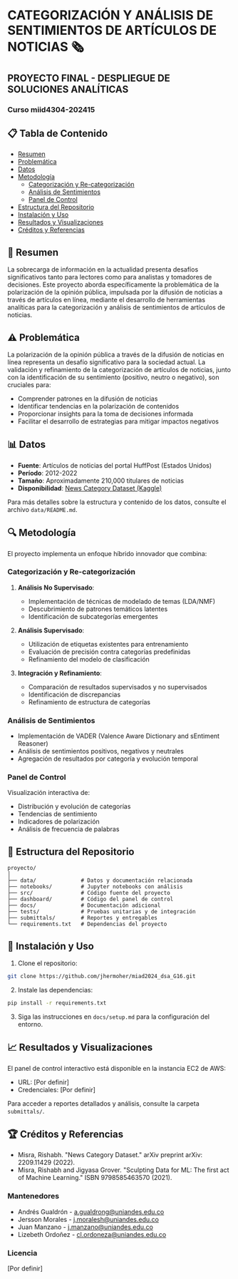 # CATEGORIZACIÓN Y ANÁLISIS DE SENTIMIENTOS DE ARTÍCULOS DE NOTICIAS 🗞️
## PROYECTO FINAL - DESPLIEGUE DE SOLUCIONES ANALÍTICAS
### Curso miid4304-202415

## 📋 Tabla de Contenido
- [Resumen](#resumen)
- [Problemática](#problemática)
- [Datos](#datos)
- [Metodología](#metodología)
  - [Categorización y Re-categorización](#categorización-y-re-categorización)
  - [Análisis de Sentimientos](#análisis-de-sentimientos)
  - [Panel de Control](#panel-de-control)
- [Estructura del Repositorio](#estructura-del-repositorio)
- [Instalación y Uso](#instalación-y-uso)
- [Resultados y Visualizaciones](#resultados-y-visualizaciones)
- [Créditos y Referencias](#créditos-y-referencias)

## 📝 Resumen
La sobrecarga de información en la actualidad presenta desafíos significativos tanto para lectores como para analistas y tomadores de decisiones. Este proyecto aborda específicamente la problemática de la polarización de la opinión pública, impulsada por la difusión de noticias a través de artículos en línea, mediante el desarrollo de herramientas analíticas para la categorización y análisis de sentimientos de artículos de noticias.

## ⚠️ Problemática
La polarización de la opinión pública a través de la difusión de noticias en línea representa un desafío significativo para la sociedad actual. La validación y refinamiento de la categorización de artículos de noticias, junto con la identificación de su sentimiento (positivo, neutro o negativo), son cruciales para:
- Comprender patrones en la difusión de noticias
- Identificar tendencias en la polarización de contenidos
- Proporcionar insights para la toma de decisiones informada
- Facilitar el desarrollo de estrategias para mitigar impactos negativos

## 📊 Datos
- **Fuente**: Artículos de noticias del portal HuffPost (Estados Unidos)
- **Período**: 2012-2022
- **Tamaño**: Aproximadamente 210,000 titulares de noticias
- **Disponibilidad**: [News Category Dataset (Kaggle)](https://www.kaggle.com/datasets/rmisra/news-category-dataset)

Para más detalles sobre la estructura y contenido de los datos, consulte el archivo `data/README.md`.

## 🔍 Metodología
El proyecto implementa un enfoque híbrido innovador que combina:

### Categorización y Re-categorización
1. **Análisis No Supervisado**:
   - Implementación de técnicas de modelado de temas (LDA/NMF)
   - Descubrimiento de patrones temáticos latentes
   - Identificación de subcategorías emergentes

2. **Análisis Supervisado**:
   - Utilización de etiquetas existentes para entrenamiento
   - Evaluación de precisión contra categorías predefinidas
   - Refinamiento del modelo de clasificación

3. **Integración y Refinamiento**:
   - Comparación de resultados supervisados y no supervisados
   - Identificación de discrepancias
   - Refinamiento de estructura de categorías

### Análisis de Sentimientos
- Implementación de VADER (Valence Aware Dictionary and sEntiment Reasoner)
- Análisis de sentimientos positivos, negativos y neutrales
- Agregación de resultados por categoría y evolución temporal

### Panel de Control
Visualización interactiva de:
- Distribución y evolución de categorías
- Tendencias de sentimiento
- Indicadores de polarización
- Análisis de frecuencia de palabras

## 📁 Estructura del Repositorio
```
proyecto/
│
├── data/              # Datos y documentación relacionada
├── notebooks/         # Jupyter notebooks con análisis
├── src/               # Código fuente del proyecto
├── dashboard/         # Código del panel de control
├── docs/              # Documentación adicional
├── tests/             # Pruebas unitarias y de integración
├── submittals/        # Reportes y entregables
└── requirements.txt   # Dependencias del proyecto
```

## 🚀 Instalación y Uso
1. Clone el repositorio:
```bash
git clone https://github.com/jhermoher/miad2024_dsa_G16.git
```

2. Instale las dependencias:
```bash
pip install -r requirements.txt
```

3. Siga las instrucciones en `docs/setup.md` para la configuración del entorno.

## 📈 Resultados y Visualizaciones
El panel de control interactivo está disponible en la instancia EC2 de AWS:
- URL: [Por definir]
- Credenciales: [Por definir]

Para acceder a reportes detallados y análisis, consulte la carpeta `submittals/`.

## 🏆 Créditos y Referencias
- Misra, Rishabh. "News Category Dataset." arXiv preprint arXiv: 2209.11429 (2022).
- Misra, Rishabh and Jigyasa Grover. "Sculpting Data for ML: The first act of Machine Learning." ISBN 9798585463570 (2021).

### Mantenedores
- Andrés Gualdrón - a.gualdrong@uniandes.edu.co
- Jersson Morales - j.moralesh@uniandes.edu.co
- Juan Manzano - j.manzano@uniandes.edu.co
- Lizebeth Ordoñez - cl.ordoneza@uniandes.edu.co

### Licencia
[Por definir]
